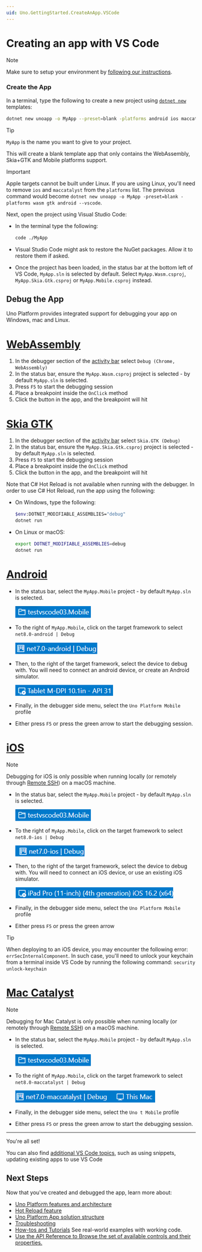 ```yaml
---
uid: Uno.GettingStarted.CreateAnApp.VSCode
---
```

# Creating an app with VS Code

> [!NOTE]
> Make sure to setup your environment by [following our instructions](xref:Uno.GetStarted.vscode).

### Create the App

In a terminal, type the following to create a new project using [`dotnet new`](xref:Uno.GetStarted.dotnet-new) templates:

```bash
dotnet new unoapp -o MyApp --preset=blank -platforms android ios maccatalyst wasm gtk --vscode
```

> [!TIP]
> `MyApp` is the name you want to give to your project.

This will create a blank template app that only contains the WebAssembly, Skia+GTK and Mobile platforms support.

> [!IMPORTANT]
> Apple targets cannot be built under Linux. If you are using Linux, you'll need to remove `ios` and `maccatalyst` from the `platforms` list. The previous command would become `dotnet new unoapp -o MyApp -preset=blank -platforms wasm gtk android --vscode`.

Next, open the project using Visual Studio Code:
* In the terminal type the following:
    ```bash
    code ./MyApp
    ```

* Visual Studio Code might ask to restore the NuGet packages. Allow it to restore them if asked.
* Once the project has been loaded, in the status bar at the bottom left of VS Code, `MyApp.sln` is selected by default. Select `MyApp.Wasm.csproj`, `MyApp.Skia.Gtk.csproj` or `MyApp.Mobile.csproj` instead.

## Debug the App

Uno Platform provides integrated support for debugging your app on Windows, mac and Linux.

# [**WebAssembly**](#tab/Wasm)

1. In the debugger section of the [activity bar](https://code.visualstudio.com/docs/getstarted/userinterface) select `Debug (Chrome, WebAssembly)`
1. In the status bar, ensure the `MyApp.Wasm.csproj` project is selected - by default `MyApp.sln` is selected.
1. Press `F5` to start the debugging session
1. Place a breakpoint inside the `OnClick` method
1. Click the button in the app, and the breakpoint will hit

# [**Skia GTK**](#tab/skiagtk)

1. In the debugger section of the [activity bar](https://code.visualstudio.com/docs/getstarted/userinterface) select `Skia.GTK (Debug)`
1. In the status bar, ensure the `MyApp.Skia.Gtk.csproj` project is selected - by default `MyApp.sln` is selected.
1. Press `F5` to start the debugging session
1. Place a breakpoint inside the `OnClick` method
1. Click the button in the app, and the breakpoint will hit

Note that C# Hot Reload is not available when running with the debugger. In order to use C# Hot Reload, run the app using the following:

- On Windows, type the following:

    ```bash
    $env:DOTNET_MODIFIABLE_ASSEMBLIES="debug"
    dotnet run
    ```

- On Linux or macOS:

    ```bash
    export DOTNET_MODIFIABLE_ASSEMBLIES=debug
    dotnet run
    ```

# [**Android**](#tab/androiddebug)

- In the status bar, select the `MyApp.Mobile` project - by default `MyApp.sln` is selected.

  ![mobile project name](Assets/quick-start/vs-code-debug-project.png)
- To the right of `MyApp.Mobile`, click on the target framework to select `net8.0-android | Debug`

  ![android target framework](Assets/quick-start/vs-code-debug-tf-android.png)
- Then, to the right of the target framework, select the device to debug with. You will need to connect an android device, or create an Android simulator.

  ![android device name](Assets/quick-start/vs-code-debug-device-android.png)
- Finally, in the debugger side menu, select the `Uno Platform Mobile` profile
- Either press `F5` or press the green arrow to start the debugging session.

# [**iOS**](#tab/iosdebug)

> [!NOTE]
> Debugging for iOS is only possible when running locally (or remotely through [Remote SSH](https://marketplace.visualstudio.com/items?itemName=ms-vscode-remote.remote-ssh)) on a macOS machine.

- In the status bar, select the `MyApp.Mobile` project - by default `MyApp.sln` is selected.

  ![mobile project name](Assets/quick-start/vs-code-debug-project.png)
- To the right of `MyApp.Mobile`, click on the target framework to select `net8.0-ios | Debug`

  ![ios target framework](Assets/quick-start/vs-code-debug-tf-ios.png)
- Then, to the right of the target framework, select the device to debug with. You will need to connect an iOS device, or use an existing iOS simulator.

  ![ios device](Assets/quick-start/vs-code-debug-device-ios.png)
- Finally, in the debugger side menu, select the `Uno Platform Mobile` profile
- Either press `F5` or press the green arrow

> [!TIP]
> When deploying to an iOS device, you may encounter the following error: `errSecInternalComponent`. In such case, you'll need to unlock your keychain from a terminal inside VS Code by running the following command: `security unlock-keychain`

# [**Mac Catalyst**](#tab/catalystdebug)

> [!NOTE]
> Debugging for Mac Catalyst is only possible when running locally (or remotely through [Remote SSH](https://marketplace.visualstudio.com/items?itemName=ms-vscode-remote.remote-ssh)) on a macOS machine.

- In the status bar, select the `MyApp.Mobile` project - by default `MyApp.sln` is selected.

  ![mobile project name](Assets/quick-start/vs-code-debug-project.png)
- To the right of `MyApp.Mobile`, click on the target framework to select `net8.0-maccatalyst | Debug`

  ![catalyst target framework](Assets/quick-start/vs-code-debug-tf-catalyst.png)
- Finally, in the debugger side menu, select the `Uno t Mobile` profile
- Either press `F5` or press the green arrow to start the debugging session.

***

You're all set!

You can also find [additional VS Code topics](xref:Uno.vscode.additional), such as using snippets, updating existing apps to use VS Code

## Next Steps

Now that you've created and debugged the app, learn more about:

 - [Uno Platform features and architecture](xref:Uno.GetStarted.Explore)
 - [Hot Reload feature](xref:Uno.Features.HotReload)
 - [Uno Platform App solution structure](xref:Uno.Development.AppStructure)
 - [Troubleshooting](xref:Uno.UI.CommonIssues)
 - [How-tos and Tutorials](xref:Uno.GettingStarted.Tutorial1) See real-world examples with working code.
 - <a href="implemented-views.md">Use the API Reference to Browse the set of available controls and their properties.</a>
